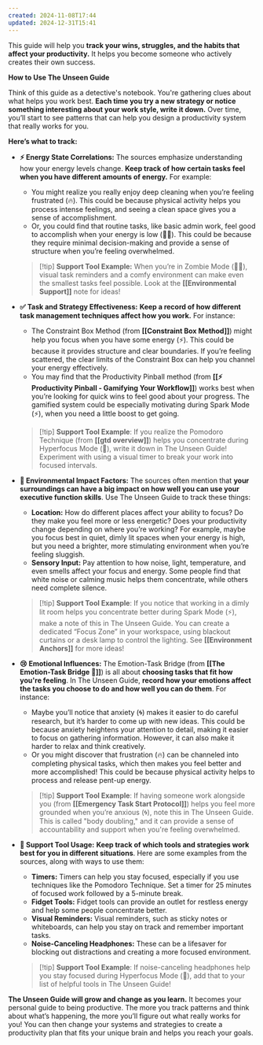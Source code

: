 ```yaml
---
created: 2024-11-08T17:44
updated: 2024-12-31T15:41
---
```


This guide will help you **track your wins, struggles, and the habits that affect your productivity.** It helps you become someone who actively creates their own success.

**How to Use The Unseen Guide**

Think of this guide as a detective's notebook. You're gathering clues about what helps you work best. **Each time you try a new strategy or notice something interesting about your work style, write it down.** Over time, you’ll start to see patterns that can help you design a productivity system that really works for you.

**Here’s what to track:**

- **⚡ Energy State Correlations:** The sources emphasize understanding how your energy levels change. **Keep track of how certain tasks feel when you have different amounts of energy.** For example:
    
    - You might realize you really enjoy deep cleaning when you’re feeling frustrated (🔥). This could be because physical activity helps you process intense feelings, and seeing a clean space gives you a sense of accomplishment.
    - Or, you could find that routine tasks, like basic admin work, feel good to accomplish when your energy is low (🧟‍♂️). This could be because they require minimal decision-making and provide a sense of structure when you’re feeling overwhelmed.
    
    > [!tip] **Support Tool Example:** When you’re in Zombie Mode (🧟‍♂️), visual task reminders and a comfy environment can make even the smallest tasks feel possible. Look at the **[[Environmental Support]]** note for ideas!
    
- **✅ Task and Strategy Effectiveness:** **Keep a record of how different task management techniques affect how you work.** For instance:
    
    - The Constraint Box Method (from **[[Constraint Box Method]]**) might help you focus when you have some energy (⚡). This could be because it provides structure and clear boundaries. If you’re feeling scattered, the clear limits of the Constraint Box can help you channel your energy effectively.
    - You may find that the Productivity Pinball method (from **[[⚡️ Productivity Pinball - Gamifying Your Workflow]]**) works best when you’re looking for quick wins to feel good about your progress. The gamified system could be especially motivating during Spark Mode (⚡), when you need a little boost to get going.
    
    > [!tip] **Support Tool Example**: If you realize the Pomodoro Technique (from **[[gtd overview]]**) helps you concentrate during Hyperfocus Mode (🚀), write it down in The Unseen Guide! Experiment with using a visual timer to break your work into focused intervals.
    
- **🌳 Environmental Impact Factors:** The sources often mention that **your surroundings can have a big impact on how well you can use your executive function skills**. Use The Unseen Guide to track these things:
    
    - **Location:** How do different places affect your ability to focus? Do they make you feel more or less energetic? Does your productivity change depending on where you’re working? For example, maybe you focus best in quiet, dimly lit spaces when your energy is high, but you need a brighter, more stimulating environment when you’re feeling sluggish.
    - **Sensory Input:** Pay attention to how noise, light, temperature, and even smells affect your focus and energy. Some people find that white noise or calming music helps them concentrate, while others need complete silence.
    
    > [!tip] **Support Tool Example**: If you notice that working in a dimly lit room helps you concentrate better during Spark Mode (⚡), make a note of this in The Unseen Guide. You can create a dedicated “Focus Zone” in your workspace, using blackout curtains or a desk lamp to control the lighting. See **[[Environment Anchors]]** for more ideas!
    
- **😢 Emotional Influences:** The Emotion-Task Bridge (from **[[The Emotion-Task Bridge 🌈]]**) is all about **choosing tasks that fit how you're feeling**. In The Unseen Guide, **record how your emotions affect the tasks you choose to do and how well you can do them**. For instance:
    
    - Maybe you’ll notice that anxiety (🌀) makes it easier to do careful research, but it’s harder to come up with new ideas. This could be because anxiety heightens your attention to detail, making it easier to focus on gathering information. However, it can also make it harder to relax and think creatively.
    - Or you might discover that frustration (🔥) can be channeled into completing physical tasks, which then makes you feel better and more accomplished! This could be because physical activity helps to process and release pent-up energy.
    
    > [!tip] **Support Tool Example**: If having someone work alongside you (from **[[Emergency Task Start Protocol]]**) helps you feel more grounded when you’re anxious (🌀), note this in The Unseen Guide. This is called "body doubling," and it can provide a sense of accountability and support when you're feeling overwhelmed.
    
- **🧰 Support Tool Usage:** **Keep track of which tools and strategies work best for you in different situations**. Here are some examples from the sources, along with ways to use them:
    
    - **Timers:** Timers can help you stay focused, especially if you use techniques like the Pomodoro Technique. Set a timer for 25 minutes of focused work followed by a 5-minute break.
    - **Fidget Tools:** Fidget tools can provide an outlet for restless energy and help some people concentrate better.
    - **Visual Reminders:** Visual reminders, such as sticky notes or whiteboards, can help you stay on track and remember important tasks.
    - **Noise-Canceling Headphones:** These can be a lifesaver for blocking out distractions and creating a more focused environment.
    
    > [!tip] **Support Tool Example**: If noise-canceling headphones help you stay focused during Hyperfocus Mode (🚀), add that to your list of helpful tools in The Unseen Guide!
    

**The Unseen Guide will grow and change as you learn.** It becomes your personal guide to being productive. The more you track patterns and think about what’s happening, the more you’ll figure out what really works for you! You can then change your systems and strategies to create a productivity plan that fits your unique brain and helps you reach your goals.